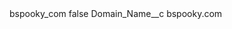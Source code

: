 <?xml version="1.0" encoding="UTF-8"?>
<CustomMetadata xmlns="http://soap.sforce.com/2006/04/metadata" xmlns:xsi="http://www.w3.org/2001/XMLSchema-instance" xmlns:xsd="http://www.w3.org/2001/XMLSchema">
    <label>bspooky_com</label>
    <protected>false</protected>
    <values>
        <field>Domain_Name__c</field>
        <value xsi:type="xsd:string">bspooky.com</value>
    </values>
</CustomMetadata>
